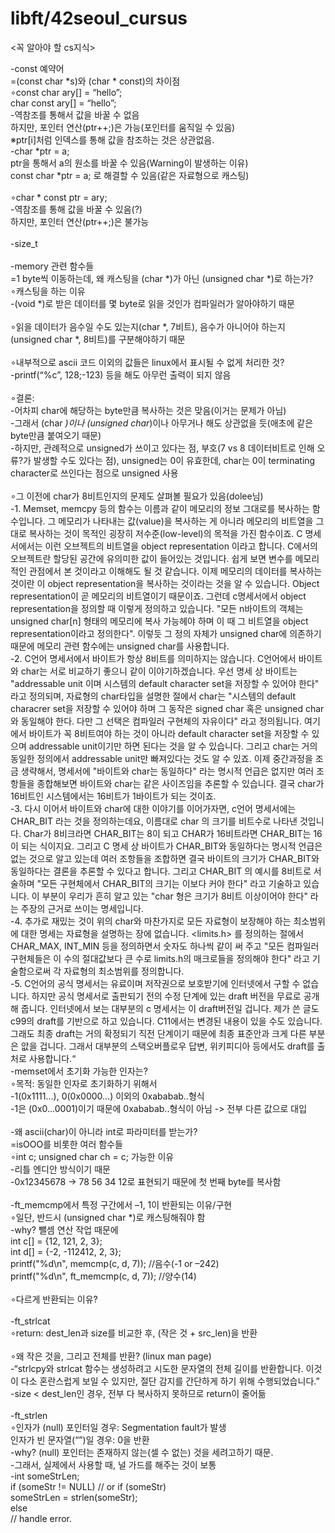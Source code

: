 # libft/42seoul_cursus

<꼭 알아야 할 cs지식>

-const 예약어\
=(const char *s)와 (char * const)의 차이점\
∘const char ary[] = “hello”;\
  char const ary[] = “hello”;\
 -역참조를 통해서 값을 바꿀 수 없음\
  하지만, 포인터 연산(ptr++;)은 가능(포인터를 움직일 수 있음)\
  ※ptr[i]처럼 인덱스를 통해 값을 참조하는 것은 상관없음.\
 -char *ptr = a;\
  ptr을 통해서 a의 원소를 바꿀 수 있음(Warning이 발생하는 이유)\
  const char *ptr = a; 로 해결할 수 있음(같은 자료형으로 캐스팅)\
\
∘char * const ptr = ary;\
-역참조를 통해 값을 바꿀 수 있음(?)\
 하지만, 포인터 연산(ptr++;)은 불가능\
\
-size_t\
\
-memory 관련 함수들\
=1 byte씩 이동하는데, 왜 캐스팅을 (char *)가 아닌 (unsigned char *)로 하는가?\
∘캐스팅을 하는 이유\
-(void *)로 받은 데이터를 몇 byte로 읽을 것인가 컴파일러가 알아야하기 때문\
\
∘읽을 데이터가 음수일 수도 있는지(char *, 7비트), 음수가 아니어야 하는지(unsigned char *, 8비트)를 구분해야하기 때문\
\
∘내부적으로 ascii 코드 이외의 값들은 linux에서 표시될 수 없게 처리한 것?\
-printf(“%c”, 128;-123) 등을 해도 아무런 출력이 되지 않음\
\
∘결론:\
-어차피 char에 해당하는 byte만큼 복사하는 것은 맞음(이거는 문제가 아님)\
-그래서 (char *)이나 (unsigned char*)이나 아무거나 해도 상관없을 듯(애초에 같은 byte만큼 붙여오기 때문)\
-하지만, 관례적으로 unsigned가 쓰이고 있다는 점, 부호(7 vs 8 데이터비트로 인해 오류?가 발생할 수도 있다는 점), unsigned는 0이 유효한데, char는 0이 terminating character로 쓰인다는 점으로 unsigned 사용\
\
∘그 이전에 char가 8비트인지의 문제도 살펴볼 필요가 있음(dolee님)\
-1. Memset, memcpy 등의 함수는 이름과 같이 메모리의 정보 그대로를 복사하는 함수입니다. 그 메모리가 나타내는 값(value)을 복사하는 게 아니라 메모리의 비트열을 그대로 복사하는 것이 목적인 굉장히 저수준(low-level)의 목적을 가진 함수이죠. C 명세서에서는 이런 오브젝트의 비트열을 object representation 이라고 합니다. C에서의 오브젝트란 할당된 공간에 유의미한 값이 들어있는 것입니다. 쉽게 보면 변수를 메모리적인 관점에서 본 것이라고 이해해도 될 것 같습니다. 이제 메모리의 데이터를 복사하는 것이란 이 object representation을 복사하는 것이라는 것을 알 수 있습니다. Object representation이 곧 메모리의 비트열이기 때문이죠. 그런데 c명세서에서 object representation을 정의할 때 이렇게 정의하고 있습니다. "모든 n바이트의 객체는 unsigned char[n] 형태의 메모리에 복사 가능헤야 하며 이 때 그 비트열을 object representation이라고 정의한다". 이렇듯 그 정의 자체가 unsigned char에 의존하기 때문에 메모리 관련 함수에는 unsigned char를 사용합니다.\
-2. C언어 명세서에서 바이트가 항상 8비트를 의미하지는 않습니다. C언어에서 바이트와 char는 서로 비교하기 좋으니 같이 이야기하겠습니다. 우선 명세 상 바이트는 "addressable unit 이며 시스템의 default character set을 저장할 수 있어야 한다" 라고 정의되며, 자료형의 char타입을 설명한 절에서 char는 "시스템의 default characrer set을 저장할 수 있어야 하며 그 동작은 signed char 혹은 unsigned char와 동일해야 한다. 다만 그 선택은 컴파일러 구현체의 자유이다" 라고 정의됩니다. 여기에서 바이트가 꼭 8비트여야 하는 것이 아니라 default character set을 저장할 수 있으며 addressable unit이기만 하면 된다는 것을 알 수 있습니다. 그리고 char는 거의 동일한 정의에서 addressable unit만 빠져있다는 것도 알 수 있죠. 이제 중간과정을 조금 생략해서, 명세서에 "바이트와 char는 동일하다" 라는 명시적 언급은 없지만 여러 조항들을 종합해보면 바이트와 char는 같은 사이즈임을 추론할 수 있습니다. 결국 char가 16비트인 시스템에서는 16비트가 1바이트가 되는 것이죠.\
-3. 다시 이어서 바이트와 char에 대한 이야기를 이어가자면, c언어 명세서에는 CHAR_BIT 라는 것을 정의하는데요, 이름대로 char 의 크기를 비트수로 나타낸 것입니다. Char가 8비크라면 CHAR_BIT는 8이 되고 CHAR가 16비트라면 CHAR_BIT는 16이 되는 식이지요. 그리고 C 명세 상 바이트가 CHAR_BIT와 동일하다는 명시적 언급은 없는 것으로 알고 있는데 여러 조항들을 조합하면 결국 바이트의 크기가 CHAR_BIT와 동일하다는 결론을 추론할 수 있다고 합니다. 그리고 CHAR_BIT 의 예시를 8비트로 서술하며 "모든 구현체에서 CHAR_BIT의 크기는 이보다 커야 한다" 라고 기술하고 있습니다. 이 부분이 우리가 흔히 알고 있는 "char 형은 크기가 8비트 이상이어야 한다" 라는 주장의 근거로 쓰이는 명세입니다.\
-4. 추가로 재밌는 것이 위의 char와 마찬가지로 모든 자료형이 보장해야 하는 최소범위에 대한 명세는 자료형을 설명하는 장에 없습니다. <limits.h> 를 정의하는 절에서 CHAR_MAX, INT_MIN 등을 정의하면서 숫자도 하나씩 같이 써 주고 "모든 컴파일러 구현체들은 이 수의 절대값보다 큰 수로 limits.h의 매크로들을 정의해야 한다" 라고 기술함으로써 각 자료형의 최소범위를 정의합니다.\
-5. C언어의 공식 명세서는 유료이며 저작권으로 보호받기에 인터넷에서 구할 수 없습니다. 하지만 공식 명세서로 출판되기 전의 수정 단계에 있는 draft 버전을 무료로 공개해 줍니다. 인터넷에서 보는 대부분의 c 명세서는 이 draft버전일 겁니다. 제가 쓴 글도 c99의 draft를 기반으로 하고 있습니다. C11에서는 변경된 내용이 있을 수도 있습니다. 그래도 최종 draft는 거의 확정되기 직전 단계이기 때문에 최종 표준안과 크게 다른 부분은 앖을 겁니다. 그래서 대부분의 스택오버플로우 답변, 위키피디아 등에서도 draft를 출처로 사용합니다.“\
-memset에서 초기화 가능한 인자는?\
∘목적: 동일한 인자로 초기화하기 위해서\
-1(0x1111...), 0(0x0000...) 이외의 0xababab..형식\
-1은 (0x0...0001)이기 때문에 0xababab..형식이 아님 -> 전부 다른 값으로 대입\
\
-왜 ascii(char)이 아니라 int로 파라미터를 받는가?\
=isOOO를 비롯한 여러 함수들\
∘int c; unsigned char ch = c; 가능한 이유\
-리틀 엔디안 방식이기 때문\
-0x12345678 -> 78 56 34 12로 표현되기 때문에 첫 번째 byte를 복사함\
\
-ft_memcmp에서 특정 구간에서 –1, 1이 반환되는 이유/구현\
∘일단, 반드시 (unsigned char *)로 캐스팅해줘야 함\
-why? 뺄셈 연산 작업 때문에\
int c[] = {12, 121, 2, 3};\
int d[] = {-2, -112412, 2, 3};\
printf("%d\n", memcmp(c, d, 7)); //음수(-1 or –242)\
printf("%d\n", ft_memcmp(c, d, 7)); //양수(14)\
\
∘다르게 반환되는 이유?\
\
-ft_strlcat\
∘return: dest_len과 size를 비교한 후, (작은 것 + src_len)을 반환\
\
∘왜 작은 것을, 그리고 전체를 반환? (linux man page)\
-“strlcpy와 strlcat 함수는 생성하려고 시도한 문자열의 전체 길이를 반환합니다. 이것이 다소 혼란스럽게 보일 수 있지만, 절단 감지를 간단하게 하기 위해 수행되었습니다.”\
-size < dest_len인 경우, 전부 다 복사하지 못하므로 return이 줄어듦 \
\
-ft_strlen\
∘인자가 (null) 포인터일 경우: Segmentation fault가 발생\
  인자가 빈 문자열(“”)일 경우: 0을 반환\
 -why? (null) 포인터는 존재하지 않는(셀 수 없는) 것을 세려고하기 때문.\
 -그래서, 실제에서 사용할 때, 널 가드를 해주는 것이 보통\
 -int someStrLen;\
  if (someStr != NULL)  // or if (someStr)\
  	someStrLen = strlen(someStr);\
  else\
    // handle error.

